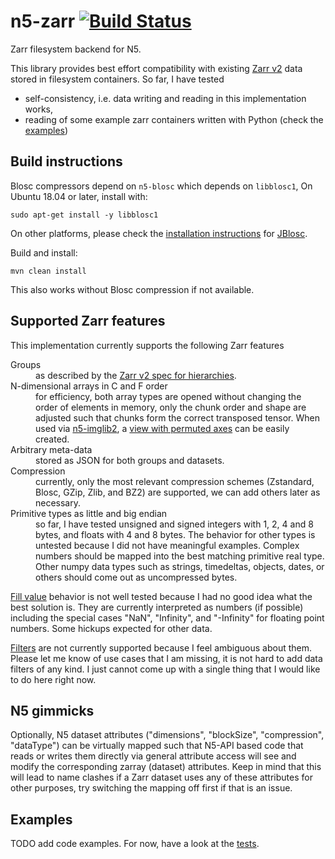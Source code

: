 # n5-zarr [![Build Status](https://github.com/saalfeldlab/n5-zarr/actions/workflows/build-main.yml/badge.svg)](https://github.com/saalfeldlab/n5-zarr/actions/workflows/build-main.yml)
Zarr filesystem backend for N5.

This library provides best effort compatibility with existing [Zarr v2](https://zarr.readthedocs.io/en/stable/spec/v2.html) data stored in filesystem containers.  So far, I have tested

* self-consistency, i.e. data writing and reading in this implementation works,
* reading of some example zarr containers written with Python (check the [examples](https://github.com/saalfeldlab/n5-zarr/blob/master/src/test/python/zarr-test.py))

## Build instructions

Blosc compressors depend on `n5-blosc` which depends on `libblosc1`, On Ubuntu 18.04 or later, install with:
```
sudo apt-get install -y libblosc1
```
On other platforms, please check the [installation instructions](https://github.com/lasersonlab/JBlosc/blob/master/README.md) for [JBlosc](https://github.com/lasersonlab/jblosc).

Build and install:
```
mvn clean install
```

This also works without Blosc compression if not available.

## Supported Zarr features

This implementation currently supports the following Zarr features

<dl>
  <dt>Groups</dt>
  <dd>as described by the <a href="https://zarr.readthedocs.io/en/stable/spec/v2.html#hierarchies">Zarr v2 spec for hierarchies</a>.</dd>
  <dt>N-dimensional arrays in C and F order</dt>
  <dd>for efficiency, both array types are opened without changing the order of elements in memory, only the chunk order and shape are adjusted such that chunks form the correct transposed tensor.  When used via <a href="https://github.com/saalfeldlab/n5-imglib2/">n5-imglib2</a>, a <a href="https://javadoc.scijava.org/ImgLib2/net/imglib2/view/Views.html#permute-net.imglib2.RandomAccessibleInterval-int-int-">view with permuted axes</a> can be easily created.</dd>
  <dt>Arbitrary meta-data</dt>
  <dd>stored as JSON for both groups and datasets.</dd>
  <dt>Compression</dt>
  <dd>currently, only the most relevant compression schemes (Zstandard, Blosc, GZip, Zlib, and BZ2) are supported, we can add others later as necessary.</dd>
  <dt>Primitive types as little and big endian</dt>
  <dd>so far, I have tested unsigned and signed integers with 1, 2, 4 and 8 bytes, and floats with 4 and 8 bytes.  The behavior for other types is untested because I did not have meaningful examples.  Complex numbers should be mapped into the best matching primitive real type.  Other numpy data types such as strings, timedeltas, objects, dates, or others should come out as uncompressed bytes.</dd>
</dl>

[Fill value](https://zarr.readthedocs.io/en/stable/spec/v2.html#fill-value-encoding) behavior is not well tested because I had no good idea what the best solution is.  They are currently interpreted as numbers (if possible) including the special cases "NaN", "Infinity", and "-Infinity" for floating point numbers.  Some hickups expected for other data.

[Filters](https://zarr.readthedocs.io/en/stable/spec/v2.html#filters) are not currently supported because I feel ambiguous about them.  Please let me know of use cases that I am missing, it is not hard to add data filters of any kind.  I just cannot come up with a single thing that I would like to do here right now.  

## N5 gimmicks

Optionally, N5 dataset attributes ("dimensions", "blockSize", "compression", "dataType") can be virtually mapped such that N5-API based code that reads or writes them directly via general attribute access will see and modify the corresponding zarray (dataset) attributes.  Keep in mind that this will lead to name clashes if a Zarr dataset uses any of these attributes for other purposes, try switching the mapping off first if that is an issue.

## Examples

TODO add code examples.  For now, have a look at the [tests](https://github.com/saalfeldlab/n5-zarr/blob/master/src/test/java/org/janelia/saalfeldlab/n5/zarr/N5ZarrTest.java#L249).
